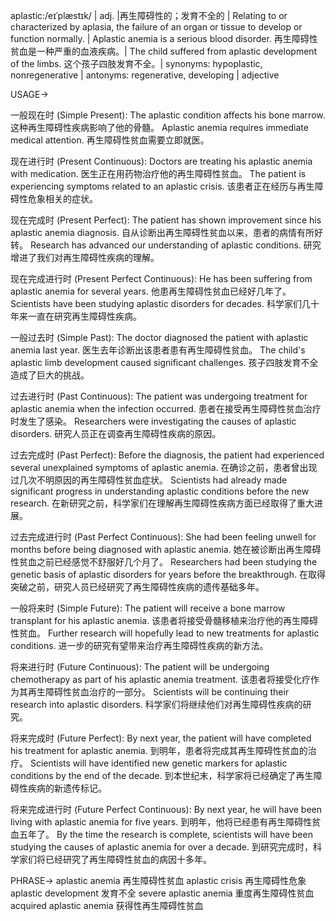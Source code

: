 aplastic:/eɪˈplæstɪk/ | adj. |再生障碍性的；发育不全的 |  Relating to or characterized by aplasia, the failure of an organ or tissue to develop or function normally. |  Aplastic anemia is a serious blood disorder. 再生障碍性贫血是一种严重的血液疾病。|  The child suffered from aplastic development of the limbs.  这个孩子四肢发育不全。| synonyms: hypoplastic, nonregenerative | antonyms:  regenerative, developing | adjective

USAGE->

一般现在时 (Simple Present):
The aplastic condition affects his bone marrow.  这种再生障碍性疾病影响了他的骨髓。
Aplastic anemia requires immediate medical attention. 再生障碍性贫血需要立即就医。


现在进行时 (Present Continuous):
Doctors are treating his aplastic anemia with medication. 医生正在用药物治疗他的再生障碍性贫血。
The patient is experiencing symptoms related to an aplastic crisis.  该患者正在经历与再生障碍性危象相关的症状。


现在完成时 (Present Perfect):
The patient has shown improvement since his aplastic anemia diagnosis. 自从诊断出再生障碍性贫血以来，患者的病情有所好转。
Research has advanced our understanding of aplastic conditions.  研究增进了我们对再生障碍性疾病的理解。


现在完成进行时 (Present Perfect Continuous):
He has been suffering from aplastic anemia for several years. 他患再生障碍性贫血已经好几年了。
Scientists have been studying aplastic disorders for decades.  科学家们几十年来一直在研究再生障碍性疾病。


一般过去时 (Simple Past):
The doctor diagnosed the patient with aplastic anemia last year. 医生去年诊断出该患者患有再生障碍性贫血。
The child's aplastic limb development caused significant challenges.  孩子四肢发育不全造成了巨大的挑战。


过去进行时 (Past Continuous):
The patient was undergoing treatment for aplastic anemia when the infection occurred.  患者在接受再生障碍性贫血治疗时发生了感染。
Researchers were investigating the causes of aplastic disorders.  研究人员正在调查再生障碍性疾病的原因。


过去完成时 (Past Perfect):
Before the diagnosis, the patient had experienced several unexplained symptoms of aplastic anemia.  在确诊之前，患者曾出现过几次不明原因的再生障碍性贫血症状。
Scientists had already made significant progress in understanding aplastic conditions before the new research.  在新研究之前，科学家们在理解再生障碍性疾病方面已经取得了重大进展。


过去完成进行时 (Past Perfect Continuous):
She had been feeling unwell for months before being diagnosed with aplastic anemia.  她在被诊断出再生障碍性贫血之前已经感觉不舒服好几个月了。
Researchers had been studying the genetic basis of aplastic disorders for years before the breakthrough.  在取得突破之前，研究人员已经研究了再生障碍性疾病的遗传基础多年。


一般将来时 (Simple Future):
The patient will receive a bone marrow transplant for his aplastic anemia.  该患者将接受骨髓移植来治疗他的再生障碍性贫血。
Further research will hopefully lead to new treatments for aplastic conditions.  进一步的研究有望带来治疗再生障碍性疾病的新方法。


将来进行时 (Future Continuous):
The patient will be undergoing chemotherapy as part of his aplastic anemia treatment.  该患者将接受化疗作为其再生障碍性贫血治疗的一部分。
Scientists will be continuing their research into aplastic disorders.  科学家们将继续他们对再生障碍性疾病的研究。


将来完成时 (Future Perfect):
By next year, the patient will have completed his treatment for aplastic anemia.  到明年，患者将完成其再生障碍性贫血的治疗。
Scientists will have identified new genetic markers for aplastic conditions by the end of the decade.  到本世纪末，科学家将已经确定了再生障碍性疾病的新遗传标记。


将来完成进行时 (Future Perfect Continuous):
By next year, he will have been living with aplastic anemia for five years. 到明年，他将已经患有再生障碍性贫血五年了。
By the time the research is complete, scientists will have been studying the causes of aplastic anemia for over a decade.  到研究完成时，科学家们将已经研究了再生障碍性贫血的病因十多年。


PHRASE->
aplastic anemia 再生障碍性贫血
aplastic crisis 再生障碍性危象
aplastic development 发育不全
severe aplastic anemia 重度再生障碍性贫血
acquired aplastic anemia 获得性再生障碍性贫血
